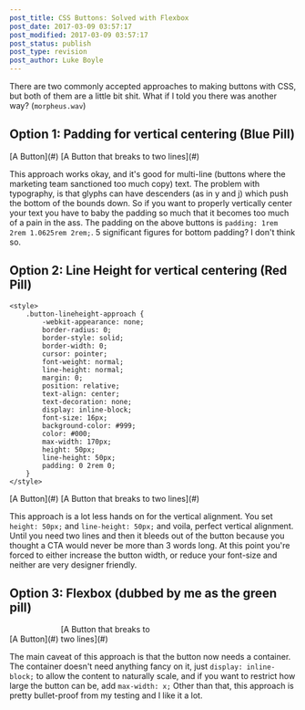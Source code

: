 ```yaml
---
post_title: CSS Buttons: Solved with Flexbox
post_date: 2017-03-09 03:57:17
post_modified: 2017-03-09 03:57:17
post_status: publish
post_type: revision
post_author: Luke Boyle
---
```


There are two commonly accepted approaches to making buttons with CSS, but both of them are a little bit shit. What if I told you there was another way? (`morpheus.wav`)

## Option 1: Padding for vertical centering (Blue Pill)

<style>.button-padding-approach { font-size: inherit;
-webkit-appearance: none;
border-radius: 0; border-style: solid; border-width: 0; cursor: pointer; font-weight: normal; line-height: normal; margin: 0; position: relative; text-align: center; text-decoration: none; display: inline-block; padding: 1rem 2rem 1.0625rem 2rem; font-size: 16px; background-color: #999; color: #000; max-width: 170px; }</style>

<div>[A Button](#) [A Button that breaks to two lines](#)</div>

This approach works okay, and it's good for multi-line (buttons where the marketing team sanctioned too much copy) text. The problem with typography, is that glyphs can have descenders (as in y and j) which push the bottom of the bounds down. So if you want to properly vertically center your text you have to baby the padding so much that it becomes too much of a pain in the ass. The padding on the above buttons is `padding: 1rem 2rem 1.0625rem 2rem;`. 5 significant figures for bottom padding? I don't think so.

## Option 2: Line Height for vertical centering (Red Pill)

```
<style>
    .button-lineheight-approach {
        -webkit-appearance: none;
        border-radius: 0;
        border-style: solid;
        border-width: 0;
        cursor: pointer;
        font-weight: normal;
        line-height: normal;
        margin: 0;
        position: relative;
        text-align: center;
        text-decoration: none;
        display: inline-block;
        font-size: 16px;
        background-color: #999;
        color: #000;
        max-width: 170px;
        height: 50px;
        line-height: 50px;
        padding: 0 2rem 0;
    }
</style>
```

<div>[A Button](#) [A Button that breaks to two lines](#)</div>

This approach is a lot less hands on for the vertical alignment. You set `height: 50px;` and `line-height: 50px;` and voila, perfect vertical alignment. Until you need two lines and then it bleeds out of the button because you thought a CTA would never be more than 3 words long. At this point you're forced to either increase the button width, or reduce your font-size and neither are very designer friendly.

## Option 3: Flexbox (dubbed by me as the green pill)

<style>.button-flexbox-approach { display: flex;
justify-content: center;
align-items: center;
-webkit-appearance: none;
border-radius: 0;
border-style: solid;
border-width: 0;
cursor: pointer;
font-weight: normal;
line-height: normal;
margin: 0;
position: relative;
text-align: center;
text-decoration: none;
padding: 1rem 2rem 1.0625rem 2rem;
font-size: 16px;
background-color: #34495e;
color: #fff;
} .button-flexbox-approach:hover { color: #fff;} .flex-button-container { display: inline-block;
}</style>

<div>

<div class="flex-button-container">[A Button](#)</div>

<div class="flex-button-container" style="max-width: 170px;">[A Button that breaks to two lines](#)</div>

</div>

The main caveat of this approach is that the button now needs a container. The container doesn't need anything fancy on it, just `display: inline-block;` to allow the content to naturally scale, and if you want to restrict how large the button can be, add `max-width: x;` Other than that, this approach is pretty bullet-proof from my testing and I like it a lot.
